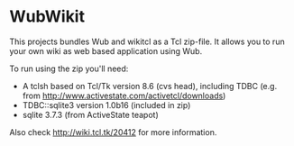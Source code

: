 # WubWikit #
This projects bundles Wub and wikitcl as a Tcl zip-file. It allows you to run your own wiki as web based application using Wub.

To run using the zip you'll need:

  * A tclsh based on Tcl/Tk version 8.6 (cvs head), including TDBC (e.g. from http://www.activestate.com/activetcl/downloads)
  * TDBC::sqlite3 version 1.0b16 (included in zip)
  * sqlite 3.7.3 (from ActiveState teapot)

Also check http://wiki.tcl.tk/20412 for more information.